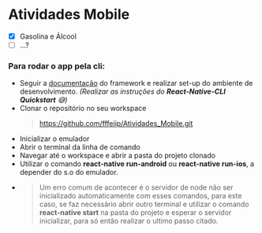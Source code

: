 # Atividades Mobile 
- [x] Gasolina e Álcool
- [ ] ...?

### Para rodar o app pela cli:
* Seguir a [documentação](https://facebook.github.io/react-native/docs/getting-started) do framework e realizar set-up do ambiente de desenvolvimento. 
*(Realizar as instruções do **React-Native-CLI Quickstart** :sweat_smile:)*
* Clonar o repositório no seu workspace
  > https://github.com/fffeiip/Atividades_Mobile.git
* Inicializar o emulador
*  Abrir o terminal da linha de comando
  * Navegar até o workspace e abrir a pasta do projeto clonado
  * Utilizar o comando **react-native run-android** ou **react-native run-ios**, a depender do s.o do emulador.
   *  > Um erro comum de acontecer é o servidor de node não ser inicializado automaticamente com esses comandos, para este caso, se faz necessário abrir outro terminal e utilizar o comando **react-native start** na pasta do projeto e esperar o servidor inicializar, para só então realizar o ultimo passo citado.
  
